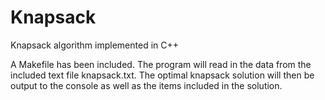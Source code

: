 # Knapsack
Knapsack algorithm implemented in C++

A Makefile has been included. The program will read in the data from the included text file knapsack.txt. The optimal knapsack solution will then be output to the console as well as the items included in the solution.
